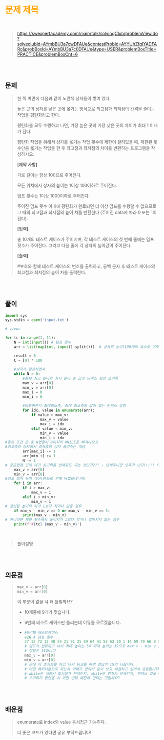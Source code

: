<br/><Br>

<span style = "color:orange">

# 문제 제목
</span>
<br>

> https://swexpertacademy.com/main/talk/solvingClub/problemView.do?solveclubId=AYmbBU3a7cwDFAUe&contestProbId=AYYUhZfqIYADFARc&probBoxId=AYmbBU3a7c0DFAUe&type=USER&problemBoxTitle=PRACTICE&problemBoxCnt=6


<br/><br>

## 문제

> 한 쪽 벽면에 다음과 같이 노란색 상자들이 쌓여 있다.
>
> 높은 곳의 상자를 낮은 곳에 옮기는 방식으로 최고점과 최저점의 간격을 줄이는 작업을 평탄화라고 한다.
>
> 평탄화를 모두 수행하고 나면, 가장 높은 곳과 가장 낮은 곳의 차이가 최대 1 이내가 된다.
>
> 평탄화 작업을 위해서 상자를 옮기는 작업 횟수에 제한이 걸려있을 때, 제한된 횟수만큼 옮기는 작업을 한 후 최고점과 최저점의 차이를 반환하는 프로그램을 작성하시오.
>
> **[제약 사항]**
>
> 가로 길이는 항상 100으로 주어진다.
>
> 모든 위치에서 상자의 높이는 1이상 100이하로 주어진다.
>
> 덤프 횟수는 1이상 1000이하로 주어진다.
>
> 주어진 덤프 횟수 이내에 평탄화가 완료되면 더 이상 덤프를 수행할 수 없으므로 그 때의 최고점과 최저점의 높이 차를 반환한다 (주어진 data에 따라 0 또는 1이 된다).
>
> **[입력]**
>
> 총 10개의 테스트 케이스가 주어지며, 각 테스트 케이스의 첫 번째 줄에는 덤프 횟수가 주어진다. 그리고 다음 줄에 각 상자의 높이값이 주어진다.
>
> **[출력]**
>
> \#부호와 함께 테스트 케이스의 번호를 출력하고, 공백 문자 후 테스트 케이스의 최고점과 최저점의 높이 차를 출력한다.



<br/><br>

## 풀이

```python
import sys
sys.stdin = open('input.txt')

# views

for tc in range(1, 11):
    N = int(input()) # 덤프 횟수
    arr = list(map(int, input().split()))  # 상자의 높이(100개의 요소로 이루어진 배열)

    result = 0
    C = [0] * 100
    
    #상자가 덤프하면서
    while N > 0:
        #현재 최고 높이와 최저 높이 층 값과 인덱스 설정 초기화
        max_v = arr[0]
        min_v = arr[0]
        max_i = 0
        min_i = 0
        
		#덤프하면서 최대최소층, 최대 최소층의 값이 있는 인덱스 설정
        for idx, value in enumerate(arr):
            if value > max_v:
                max_v = value
                max_i = idx
            elif value < min_v:
                min_v = value
                min_i = idx
#종료 조건 은 총 N번할시 0이되어 WHILE문 빠져나오고 
#최고층의 상자에서 최저층의 상자 올려주는 개념
        arr[max_i] -= 1
        arr[min_i] += 1
        N -= 1
# 궁금한점 인데 여기 초기화를 안해줘도 되는 것인가??? - 안해주니깐 오류가 난다!!!!! 의문점입니다.
    max_v = arr[0] 
    min_v = arr[0]
#최고 최저 높이 갱신(변화로 인해 바꼈을테니까)
    for i in arr:
        if i > max_v:
            max_v = i
        elif i < min_v:
            min_v = i
# 갱신된 높이의 차가 1보다 작거나 같을 경우
    if max_v - min_v == 0 or max_v - min_v == 1:
        print(max_v - min_v)
# 아니라면 제한 횟수에서 높이차가 1보다 작거나 같아지지 않는 경우
    print(f'#{tc} {max_v - min_v}')
```
<br>

> 풀이설명

<br/><br>


## 의문점
> ```py
> max_v = arr[0] 
> min_v = arr[0]
> ```
>
> 이 부분이 없을 시 왜 틀릴까요? 
>
> - 10개중에 9개가 맞습니다. 
>
> - 6번째 테스트 케이스만 틀리는데 이유를 모르겠습니다.
>
> - ```py
>   #6번째 테스트케이스
>   826 # 덤프 횟수
>   27 12 72 12 48 54 21 91 25 89 64 41 52 63 30 1 14 59 79 66 8 78 1 59 40 4 61 58 25 78 9 14 88 2 51 61 29 94 85 6 41 12 5 36 57 73 51 24 86 57 17 27 58 27 58 38 72 70 62 97 23 18 13 18 97 86 42 24 30 30 66 60 33 97 56 54 63 85 35 55 73 58 70 33 64 8 84 12 36 68 49 76 39 24 43 55 12 42 76 60
>   # 덤프가 완료되고 나서 최대 높이는 54 최저 높이는 39으로 max_v - min_v 는 15가 됩니다
>   # 정답은 14입니다
>   max_v = arr[0] 
>   min_v = arr[0]
>   # 근데 이 초기화를 하고 나서 비교를 하면 정답이 15가 나옵니다..
>   # 어떤 메커니즘으로 되는지 이해가 안되서 같이 보고 해결하고 싶어서 공유합니다..
>   # while문 내에서 초기화가 문제인지, while문 위치가 문제인지, 인덱스 값도 +=1 -=1 해줘야하는 것인지, 모르겠습니다
>   # 초기화가 없었을 시 어떤 반례 때문에 안되는 것일까요?
>   ```
>
> 

<br/><br>


## 배운점
> enumerate로 index와 value 동시접근 가능하다.
>
> 더 좋은 코드가 있다면 공유 부탁드립니다!
>
> 
>
> 


